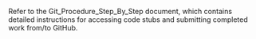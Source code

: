 Refer to the Git_Procedure_Step_By_Step document, which contains detailed instructions for accessing code stubs and submitting completed work from/to GitHub.
